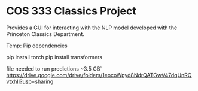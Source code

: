 # COS 333 Classics Project

Provides a GUI for interacting with the NLP model developed with the Princeton Classics Department.

Temp:
Pip dependencies

pip install torch
pip install transformers

file needed to run predictions ~3.5 GB`
https://drive.google.com/drive/folders/1eocoWpyd8NdrQATGwV47dqUnRQvtxhII?usp=sharing

